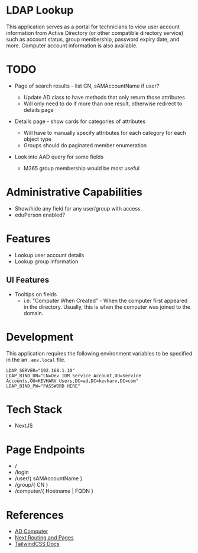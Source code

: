 # LDAP Lookup
This application serves as a portal for technicians to view user account information from Active Directory (or other compatible directory service) such as account status, group membership, password expiry date, and more. Computer account information is also available.

# TODO
- Page of search results - list CN, sAMAccountName if user?
    - Update AD class to have methods that only return those attributes
    - Will only need to do if more than one result, otherwise redirect to details page
- Details page - show cards for categories of attributes
    - Will have to manually specify attributes for each category for each object type
    - Groups should do paginated member enumeration

- Look into AAD query for some fields
    - M365 group membership would be most useful

# Administrative Capabilities
- Show/hide any field for any user/group with access
- eduPerson enabled?

# Features
- Lookup user account details
- Lookup group information
## UI Features
- Tooltips on fields
    - i.e. "Computer When Created" - When the computer first appeared in the directory. Usually, this is when the computer was joined to the domain.

# Development
This application requires the following environment variables to be specified in the an `.env.local` file.
```env
LDAP_SERVER="192.168.1.10"
LDAP_BIND_DN="CN=Dev IDM Service Account,OU=Service Accounts,OU=KEVHARV Users,DC=ad,DC=kevharv,DC=com"
LDAP_BIND_PW="PASSWORD HERE"
```

# Tech Stack
- NextJS

# Page Endpoints
- /
- /login
- /user/{ sAMAccountName }
- /group/{ CN }
- /computer/{ Hostname | FQDN }

# References
- [AD Computer](https://learn.microsoft.com/en-us/powershell/module/activedirectory/get-adcomputer?view=windowsserver2022-ps)
- [Next Routing and Pages](https://nextjs.org/docs/app/building-your-application/routing/pages-and-layouts)
- [TailwindCSS Docs](https://tailwindcss.com/docs/)
